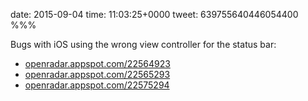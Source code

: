 date: 2015-09-04
time: 11:03:25+0000
tweet: 639755640446054400
%%%

Bugs with iOS using the wrong view controller for the status bar:

- [openradar.appspot.com/22564923](https://openradar.appspot.com/22564923)
- [openradar.appspot.com/22565293](https://openradar.appspot.com/22565293)
- [openradar.appspot.com/22575294](https://openradar.appspot.com/22575294)
